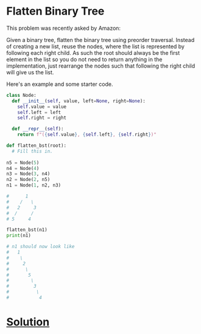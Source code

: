 # Flatten Binary Tree

This problem was recently asked by Amazon:

Given a binary tree, flatten the binary tree using preorder traversal. Instead of creating a new list, reuse the nodes, where the list is represented by following each right child. As such the root should always be the first element in the list so you do not need to return anything in the implementation, just rearrange the nodes such that following the right child will give us the list.

Here's an example and some starter code.

```python
class Node:
  def __init__(self, value, left=None, right=None):
    self.value = value
    self.left = left
    self.right = right

  def __repr__(self):
    return f"({self.value}, {self.left}, {self.right})"

def flatten_bst(root):
  # Fill this in.
  
n5 = Node(5)
n4 = Node(4)
n3 = Node(3, n4)
n2 = Node(2, n5)
n1 = Node(1, n2, n3)

#      1
#    /   \
#   2     3
#  /     /
# 5     4

flatten_bst(n1)
print(n1)

# n1 should now look like
#   1
#    \
#     2
#      \
#       5
#        \
#         3
#          \
#           4
```

# [Solution](solution.md)